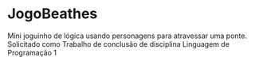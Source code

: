 # JogoBeathes
Mini joguinho de lógica usando personagens para atravessar uma ponte.
Solicitado como Trabalho de conclusão de disciplina Linguagem de Programação 1

